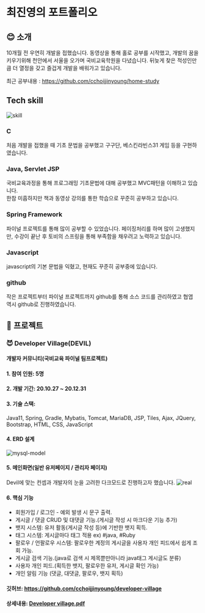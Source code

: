 # 최진영의 포트폴리오

## :blush: 소개

10개월 전 우연히 개발을 접했습니다. 동영상을 통해 홀로 공부를 시작했고, 개발의 꿈을 키우기위해 천안에서 서울을 오가며 국비교육학원을 다녔습니다.
뒤늦게 찾은 적성인만큼 더 열정을 갖고 즐겁게 개발을 배워가고 있습니다.

최근 공부내용 : 
https://github.com/cchoijjinyoung/home-study

## Tech skill
![skill](https://user-images.githubusercontent.com/68311264/108695699-f21a4a80-7543-11eb-8f08-61ed80ca1250.PNG)
### C
처음 개발을 접했을 때 기초 문법을 공부했고 구구단, 베스킨라빈스31 게임 등을 구현하였습니다.

### Java, Servlet JSP
국비교육과정을 통해 프로그래밍 기초문법에 대해 공부했고 MVC패턴을 이해하고 있습니다. </br>
한참 미흡하지만 책과 동영상 강의를 통한 학습으로 꾸준히 공부하고 있습니다.

### Spring Framework
파이널 프로젝트를 통해 많이 공부할 수 있었습니다. 페이징처리를 하며 많이 고생했지만, 수강이 끝난 후 토비의 스프링을 통해 부족함을 채우려고 노력하고 있습니다.

### Javascript
javascript의 기본 문법을 익혔고, 현재도 꾸준히 공부중에 있습니다.

### github
작은 프로젝트부터 파이널 프로젝트까지 github를 통해 소스 코드를 관리하였고 협엽 역시 github로 진행하였습니다. 

## :rocket: 프로젝트
### :smiling_imp: Developer Village(DEVIL)
#### 개발자 커뮤니티(국비교육 파이널 팀프로젝트)
#### 1. 참여 인원: 5명
#### 2. 개발 기간: 20.10.27 ~ 20.12.31
#### 3. 기술 스택:
Java11, Spring, Gradle, Mybatis, Tomcat,
MariaDB, JSP, Tiles, Ajax, JQuery, Bootstrap, HTML, CSS, JavaScript

#### 4. ERD 설계
![mysql-model](https://user-images.githubusercontent.com/50407047/105466251-4cbb4f00-5cd7-11eb-9075-35ad804753f5.png)

#### 5. 메인화면(일반 유저페이지 / 관리자 페이지)
Devil에 맞는 컨셉과 개발자의 눈을 고려한 다크모드로 진행하고자 했습니다.
![real](https://user-images.githubusercontent.com/68311264/108676475-9d6ad580-752b-11eb-8dec-7657827d0a92.PNG)

#### 6. 핵심 기능
- 회원가입 / 로그인 - 예외 발생 시 문구 출력.
- 게시글 / 댓글 CRUD 및 대댓글 기능.(게시글 작성 시 마크다운 기능 추가)
- 뱃지 시스템: 유저 활동(게시글 작성 등)에 기반한 뱃지 획득.
- 태그 시스템: 게시글마다 태그 적용 ex) #java, #Ruby
- 팔로우 / 언팔로우 시스템: 팔로우한 계정의 게시글을 사용자 개인 피드에서 쉽게 조회 가능.
- 게시글 검색 기능.(java로 검색 시 제목뿐만아니라 java태그 게시글도 분류)
- 사용자 개인 피드.(획득한 뱃지, 팔로우한 유저, 게시글 확인 가능)
- 개인 알림 기능 (댓글, 대댓글, 팔로우, 뱃지 획득)
#### 깃허브: https://github.com/cchoijjinyoung/developer-village
#### 상세내용: [Developer village.pdf](https://github.com/cchoijjinyoung/choijinyoung-portfolio/files/6021091/Developer.village.pdf)

